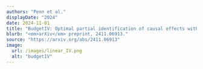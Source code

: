 ```yaml
---
authors: "Penn et al."
displayDate: "2024"
date: 2024-11-01
title: "BudgetIV: Optimal partial identification of causal effects with mostly invalid instruments"
blurb: "<em>arXiv</em> preprint, 2411.06913."
source: "https://arxiv.org/abs/2411.06913"
image:
  url: /images/linear_IV.png
  alt: "budgetIV"
---
```

